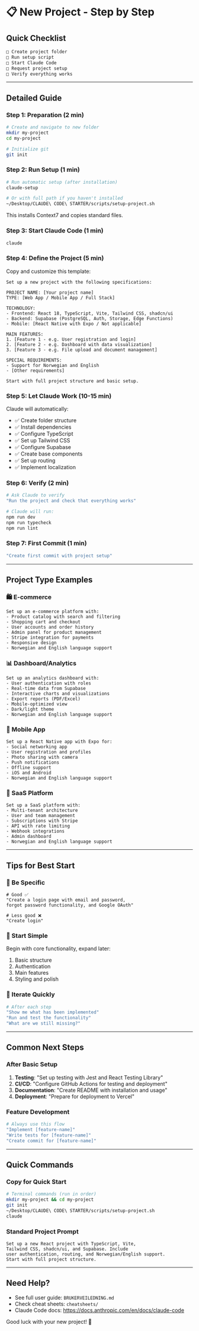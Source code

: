 # 📋 New Project - Step by Step

## Quick Checklist
```bash
□ Create project folder
□ Run setup script
□ Start Claude Code
□ Request project setup
□ Verify everything works
```

---

## Detailed Guide

### Step 1: Preparation (2 min)
```bash
# Create and navigate to new folder
mkdir my-project
cd my-project

# Initialize git
git init
```

### Step 2: Run Setup (1 min)
```bash
# Run automatic setup (after installation)
claude-setup

# Or with full path if you haven't installed
~/Desktop/CLAUDE\ CODE\ STARTER/scripts/setup-project.sh
```
This installs Context7 and copies standard files.

### Step 3: Start Claude Code (1 min)
```bash
claude
```

### Step 4: Define the Project (5 min)
Copy and customize this template:

```
Set up a new project with the following specifications:

PROJECT NAME: [Your project name]
TYPE: [Web App / Mobile App / Full Stack]

TECHNOLOGY:
- Frontend: React 18, TypeScript, Vite, Tailwind CSS, shadcn/ui
- Backend: Supabase (PostgreSQL, Auth, Storage, Edge Functions)
- Mobile: [React Native with Expo / Not applicable]

MAIN FEATURES:
1. [Feature 1 - e.g. User registration and login]
2. [Feature 2 - e.g. Dashboard with data visualization]
3. [Feature 3 - e.g. File upload and document management]

SPECIAL REQUIREMENTS:
- Support for Norwegian and English
- [Other requirements]

Start with full project structure and basic setup.
```

### Step 5: Let Claude Work (10-15 min)
Claude will automatically:
- ✅ Create folder structure
- ✅ Install dependencies
- ✅ Configure TypeScript
- ✅ Set up Tailwind CSS
- ✅ Configure Supabase
- ✅ Create base components
- ✅ Set up routing
- ✅ Implement localization

### Step 6: Verify (2 min)
```bash
# Ask Claude to verify
"Run the project and check that everything works"

# Claude will run:
npm run dev
npm run typecheck
npm run lint
```

### Step 7: First Commit (1 min)
```bash
"Create first commit with project setup"
```

---

## Project Type Examples

### 🛍️ E-commerce
```
Set up an e-commerce platform with:
- Product catalog with search and filtering
- Shopping cart and checkout
- User accounts and order history
- Admin panel for product management
- Stripe integration for payments
- Responsive design
- Norwegian and English language support
```

### 📊 Dashboard/Analytics
```
Set up an analytics dashboard with:
- User authentication with roles
- Real-time data from Supabase
- Interactive charts and visualizations
- Export reports (PDF/Excel)
- Mobile-optimized view
- Dark/light theme
- Norwegian and English language support
```

### 📱 Mobile App
```
Set up a React Native app with Expo for:
- Social networking app
- User registration and profiles
- Photo sharing with camera
- Push notifications
- Offline support
- iOS and Android
- Norwegian and English language support
```

### 🏢 SaaS Platform
```
Set up a SaaS platform with:
- Multi-tenant architecture
- User and team management
- Subscriptions with Stripe
- API with rate limiting
- Webhook integrations
- Admin dashboard
- Norwegian and English language support
```

---

## Tips for Best Start

### 📝 Be Specific
```
# Good ✅
"Create a login page with email and password, 
forgot password functionality, and Google OAuth"

# Less good ❌
"Create login"
```

### 🎯 Start Simple
Begin with core functionality, expand later:
1. Basic structure
2. Authentication
3. Main features
4. Styling and polish

### 🔄 Iterate Quickly
```bash
# After each step
"Show me what has been implemented"
"Run and test the functionality"
"What are we still missing?"
```

---

## Common Next Steps

### After Basic Setup
1. **Testing**: "Set up testing with Jest and React Testing Library"
2. **CI/CD**: "Configure GitHub Actions for testing and deployment"
3. **Documentation**: "Create README with installation and usage"
4. **Deployment**: "Prepare for deployment to Vercel"

### Feature Development
```bash
# Always use this flow
"Implement [feature-name]"
"Write tests for [feature-name]"
"Create commit for [feature-name]"
```

---

## Quick Commands

### Copy for Quick Start
```bash
# Terminal commands (run in order)
mkdir my-project && cd my-project
git init
~/Desktop/CLAUDE\ CODE\ STARTER/scripts/setup-project.sh
claude
```

### Standard Project Prompt
```
Set up a new React project with TypeScript, Vite, 
Tailwind CSS, shadcn/ui, and Supabase. Include 
user authentication, routing, and Norwegian/English support. 
Start with full project structure.
```

---

## Need Help?

- See full user guide: `BRUKERVEILEDNING.md`
- Check cheat sheets: `cheatsheets/`
- Claude Code docs: https://docs.anthropic.com/en/docs/claude-code

Good luck with your new project! 🚀